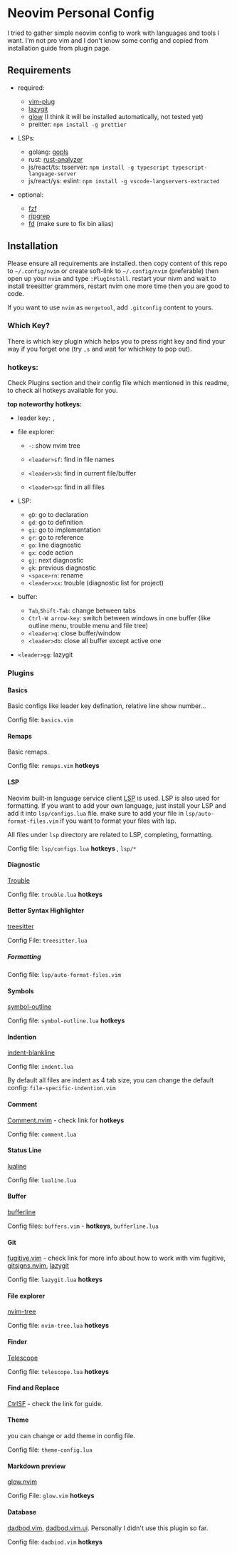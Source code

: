 # Neovim Personal Config

I tried to gather simple neovim config to work with languages and tools I want. I'm not pro vim and I don't know some config and copied from installation guide from plugin page.

## Requirements

-   required:

    -   [vim-plug](https://github.com/junegunn/vim-plug)
    -   [lazygit](https://github.com/jesseduffield/lazygit)
    -   [glow](https://github.com/charmbracelet/glow) (I think it will be installed automatically, not tested yet)
    -   preitter: `npm install -g prettier`

-   LSPs:

    -   golang: [gopls](https://github.com/golang/tools/tree/master/gopls)
    -   rust: [rust-analyzer](https://rust-analyzer.github.io/manual.html#installation)
    -   js/react/ts: tsserver: `npm install -g typescript typescript-language-server`
    -   js/react/ys: eslint: `npm install -g vscode-langservers-extracted`

-   optional:

    -   [fzf](https://github.com/junegunn/fzf.vim)
    -   [ripgrep](https://github.com/BurntSushi/ripgrep)
    -   [fd](https://github.com/sharkdp/fd) (make sure to fix bin alias)

## Installation

Please ensure all requirements are installed. then copy content of this repo to `~/.config/nvim` or create soft-link to `~/.config/nvim` (preferable) then open up your `nvim` and type `:PlugInstall`. restart your nivm and wait to install treesitter grammers, restart nvim one more time then you are good to code.

If you want to use `nvim` as `mergetool`, add `.gitconfig` content to yours.

### Which Key?

There is which key plugin which helps you to press right key and find your way if you forget one (try `,s` and wait for whichkey to pop out).

### hotkeys:

Check Plugins section and their config file which mentioned in this readme, to check all hotkeys available for you.

**top noteworthy hotkeys:**

-   leader key: `,`
-   file explorer:

    -   `-`: show nvim tree
    -   `<leader>sf`: find in file names
    -   `<leader>sb`: find in current file/buffer

    -   `<leader>sp`: find in all files

-   LSP:

    -   `gD`: go to declaration
    -   `gd`: go to definition
    -   `gi`: go to implementation
    -   `gr`: go to reference
    -   `go`: line diagnostic
    -   `gx`: code action
    -   `gj`: next diagnostic
    -   `gk`: previous diagnostic
    -   `<space>rn`: rename
    -   `<leader>xx`: trouble (diagnostic list for project)

-   buffer:

    -   `Tab`,`Shift-Tab`: change between tabs
    -   `Ctrl-W arrow-key`: switch between windows in one buffer (like outline menu, trouble menu and file tree)
    -   `<leader>q`: close buffer/window
    -   `<leader>db`: close all buffer except active one

-   `<leader>gg`: lazygit

### Plugins

#### Basics

Basic configs like leader key defination, relative line show number...

Config file: `basics.vim`

#### Remaps

Basic remaps.

Config file: `remaps.vim` **hotkeys**

#### LSP

Neovim built-in language service client [LSP](https://github.com/neovim/nvim-lspconfig) is used. LSP is also used for formatting. If you want to add your own language, just install your LSP and add it into `lsp/configs.lua` file. make sure to add your file in `lsp/auto-format-files.vim` if you want to format your files with lsp.

All files under `lsp` directory are related to LSP, completing, formatting.

Config file: `lsp/configs.lua` **hotkeys** , `lsp/*`

#### Diagnostic

[Trouble](https://github.com/folke/trouble.nvim)

Config file: `trouble.lua` **hotkeys**

#### Better Syntax Highlighter

[treesitter](https://github.com/nvim-treesitter/nvim-treesitter)

Config File: `treesitter.lua`

##### Formatting

Config file: `lsp/auto-format-files.vim`

#### Symbols

[symbol-outline](https://github.com/simrat39/symbols-outline.nvim)

Config file: `symbol-outline.lua` **hotkeys**

#### Indention

[indent-blankline](https://github.com/lukas-reineke/indent-blankline.nvim)

Config file: `indent.lua`

By default all files are indent as 4 tab size, you can change the default config: `file-specific-indention.vim`

#### Comment

[Comment.nvim](https://github.com/numToStr/Comment.nvim) - check link for **hotkeys**

Config file: `comment.lua`

#### Status Line

[lualine](https://github.com/nvim-lualine/lualine.nvim)

Config file: `lualine.lua`

#### Buffer

[bufferline](https://github.com/akinsho/bufferline.nvim)

Config files: `buffers.vim` - **hotkeys**, `bufferline.lua`

#### Git

[fugitive.vim](https://github.com/tpope/vim-fugitive) - check link for more info about how to work with vim fugitive, [gitsigns.nvim](https://github.com/lewis6991/gitsigns.nvim), [lazygit](https://github.com/jesseduffield/lazygit)

Config file: `lazygit.lua` **hotkeys**

#### File explorer

[nvim-tree](https://github.com/kyazdani42/nvim-tree.lua)

Config file: `nvim-tree.lua` **hotkeys**

#### Finder

[Telescope](https://github.com/nvim-telescope/telescope.nvim)

Config file: `telescope.lua` **hotkeys**

#### Find and Replace

[CtrlSF](https://github.com/dyng/ctrlsf.vim) - check the link for guide.

#### Theme

you can change or add theme in config file.

Config file: `theme-config.lua`

#### Markdown preview

[glow.nvim](https://github.com/ellisonleao/glow.nvim)

Config File: `glow.vim` **hotkeys**

#### Database

[dadbod.vim](https://github.com/tpope/vim-dadbod), [dadbod.vim.ui](https://github.com/kristijanhusak/vim-dadbod-ui). Personally I didn't use this plugin so far.

Config file: `dadbiod.vim` **hotkeys**
